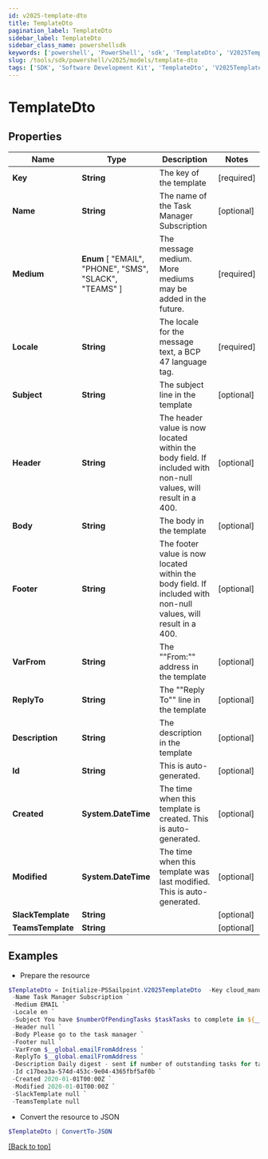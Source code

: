 ```yaml
---
id: v2025-template-dto
title: TemplateDto
pagination_label: TemplateDto
sidebar_label: TemplateDto
sidebar_class_name: powershellsdk
keywords: ['powershell', 'PowerShell', 'sdk', 'TemplateDto', 'V2025TemplateDto'] 
slug: /tools/sdk/powershell/v2025/models/template-dto
tags: ['SDK', 'Software Development Kit', 'TemplateDto', 'V2025TemplateDto']
---
```



# TemplateDto

## Properties

Name | Type | Description | Notes
------------ | ------------- | ------------- | -------------
**Key** | **String** | The key of the template | [required]
**Name** | **String** | The name of the Task Manager Subscription | [optional] 
**Medium** |  **Enum** [  "EMAIL",    "PHONE",    "SMS",    "SLACK",    "TEAMS" ] | The message medium. More mediums may be added in the future. | [required]
**Locale** | **String** | The locale for the message text, a BCP 47 language tag. | [required]
**Subject** | **String** | The subject line in the template | [optional] 
**Header** | **String** | The header value is now located within the body field. If included with non-null values, will result in a 400. | [optional] 
**Body** | **String** | The body in the template | [optional] 
**Footer** | **String** | The footer value is now located within the body field. If included with non-null values, will result in a 400. | [optional] 
**VarFrom** | **String** | The ""From:"" address in the template | [optional] 
**ReplyTo** | **String** | The ""Reply To"" line in the template | [optional] 
**Description** | **String** | The description in the template | [optional] 
**Id** | **String** | This is auto-generated. | [optional] 
**Created** | **System.DateTime** | The time when this template is created. This is auto-generated. | [optional] 
**Modified** | **System.DateTime** | The time when this template was last modified. This is auto-generated. | [optional] 
**SlackTemplate** | **String** |  | [optional] 
**TeamsTemplate** | **String** |  | [optional] 

## Examples

- Prepare the resource
```powershell
$TemplateDto = Initialize-PSSailpoint.V2025TemplateDto  -Key cloud_manual_work_item_summary `
 -Name Task Manager Subscription `
 -Medium EMAIL `
 -Locale en `
 -Subject You have $numberOfPendingTasks $taskTasks to complete in ${__global.productName}. `
 -Header null `
 -Body Please go to the task manager `
 -Footer null `
 -VarFrom $__global.emailFromAddress `
 -ReplyTo $__global.emailFromAddress `
 -Description Daily digest - sent if number of outstanding tasks for task owner > 0 `
 -Id c17bea3a-574d-453c-9e04-4365fbf5af0b `
 -Created 2020-01-01T00:00Z `
 -Modified 2020-01-01T00:00Z `
 -SlackTemplate null `
 -TeamsTemplate null
```

- Convert the resource to JSON
```powershell
$TemplateDto | ConvertTo-JSON
```


[[Back to top]](#) 

